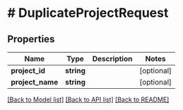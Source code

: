 # # DuplicateProjectRequest

## Properties

Name | Type | Description | Notes
------------ | ------------- | ------------- | -------------
**project_id** | **string** |  | [optional]
**project_name** | **string** |  | [optional]

[[Back to Model list]](../../README.md#models) [[Back to API list]](../../README.md#endpoints) [[Back to README]](../../README.md)
